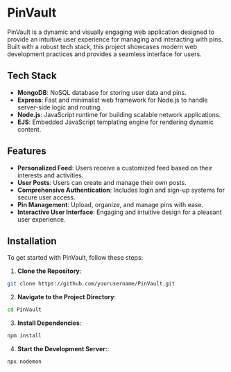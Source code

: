 # PinVault

PinVault is a dynamic and visually engaging web application designed to provide an intuitive user experience for managing and interacting with pins. Built with a robust tech stack, this project showcases modern web development practices and provides a seamless interface for users.

## Tech Stack

- **MongoDB**: NoSQL database for storing user data and pins.
- **Express**: Fast and minimalist web framework for Node.js to handle server-side logic and routing.
- **Node.js**: JavaScript runtime for building scalable network applications.
- **EJS**: Embedded JavaScript templating engine for rendering dynamic content.

## Features

- **Personalized Feed**: Users receive a customized feed based on their interests and activities.
- **User Posts**: Users can create and manage their own posts.
- **Comprehensive Authentication**: Includes login and sign-up systems for secure user access.
- **Pin Management**: Upload, organize, and manage pins with ease.
- **Interactive User Interface**: Engaging and intuitive design for a pleasant user experience.

## Installation

To get started with PinVault, follow these steps:

1. **Clone the Repository**:
 ```bash
git clone https://github.com/yourusername/PinVault.git
```
2. **Navigate to the Project Directory**:
```bash
cd PinVault
```
3. **Install Dependencies**:
```bash
npm install
```
4. **Start the Development Server:**:
```bash
npx nodemon
```
